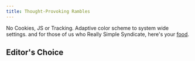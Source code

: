 ```yaml
---
title: Thought-Provoking Rambles
---
```

No Cookies, JS or Tracking. Adaptive color scheme to system wide settings. and for
those of us who Really Simple Syndicate, here's your [food](./feed.xml).

## Editor's Choice
